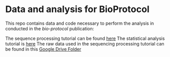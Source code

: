 # Data and analysis for BioProtocol
This repo contains data and code necessary to perform the analysis in conducted in the *bio-protocol* publication:

The sequence processing tutorial can be found [here](https://github.com/bulksoil/BioProtocol/blob/master/ANALYSIS/SeqProcessing/seq_processing.md)
The statistical analysis tutorial is [here](https://github.com/bulksoil/BioProtocol/blob/master/ANALYSIS/Stats/MicrobiomeAnalysis.rmd)
The raw data used in the sequencing processing tutorial can be found in this [Google Drive Folder](https://goo.gl/tCMLBn)
